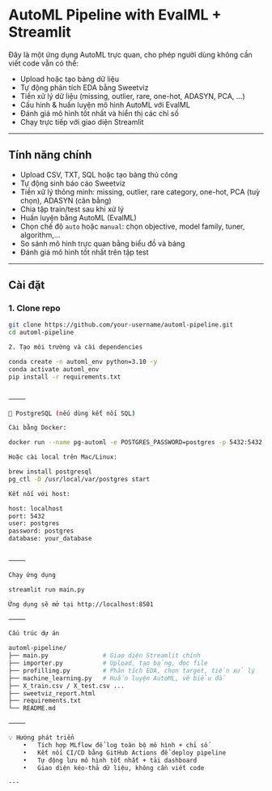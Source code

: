 # AutoML Pipeline with EvalML + Streamlit

Đây là một ứng dụng AutoML trực quan, cho phép người dùng không cần viết code vẫn có thể:
- Upload hoặc tạo bảng dữ liệu
- Tự động phân tích EDA bằng Sweetviz
- Tiền xử lý dữ liệu (missing, outlier, rare, one-hot, ADASYN, PCA, ...)
- Cấu hình & huấn luyện mô hình AutoML với EvalML
- Đánh giá mô hình tốt nhất và hiển thị các chỉ số
- Chạy trực tiếp với giao diện Streamlit

---

## Tính năng chính

- Upload CSV, TXT, SQL hoặc tạo bảng thủ công
- Tự động sinh báo cáo Sweetviz
- Tiền xử lý thông minh: missing, outlier, rare category, one-hot, PCA (tuỳ chọn), ADASYN (cân bằng)
- Chia tập train/test sau khi xử lý
- Huấn luyện bằng AutoML (EvalML)
- Chọn chế độ `auto` hoặc `manual`: chọn objective, model family, tuner, algorithm,...
- So sánh mô hình trực quan bằng biểu đồ và bảng
- Đánh giá mô hình tốt nhất trên tập test

---

## Cài đặt

### 1. Clone repo
```bash
git clone https://github.com/your-username/automl-pipeline.git
cd automl-pipeline

2. Tạo môi trường và cài dependencies

conda create -n automl_env python=3.10 -y
conda activate automl_env
pip install -r requirements.txt


⸻

🐘 PostgreSQL (nếu dùng kết nối SQL)

Cài bằng Docker:

docker run --name pg-automl -e POSTGRES_PASSWORD=postgres -p 5432:5432 -d postgres

Hoặc cài local trên Mac/Linux:

brew install postgresql
pg_ctl -D /usr/local/var/postgres start

Kết nối với host:

host: localhost
port: 5432
user: postgres
password: postgres
database: your_database


⸻

Chạy ứng dụng

streamlit run main.py

Ứng dụng sẽ mở tại http://localhost:8501

⸻

Cấu trúc dự án

automl-pipeline/
├── main.py               # Giao diện Streamlit chính
├── importer.py           # Upload, tạo bảng, đọc file
├── profilling.py         # Phân tích EDA, chọn target, tiền xử lý
├── machine_learning.py   # Huấn luyện AutoML, vẽ biểu đồ
├── X_train.csv / X_test.csv ...
├── sweetviz_report.html
├── requirements.txt
└── README.md

⸻

💡 Hướng phát triển
	•	Tích hợp MLflow để log toàn bộ mô hình + chỉ số
	•	Kết nối CI/CD bằng GitHub Actions để deploy pipeline
	•	Tự động lưu mô hình tốt nhất + tải dashboard
	•	Giao diện kéo-thả dữ liệu, không cần viết code

---
